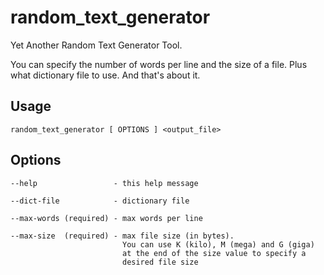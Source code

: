 
random_text_generator
=====================

Yet Another Random Text Generator Tool.

You can specify the number of words per line and the size of a file.
Plus what dictionary file to use. And that's about it.

Usage
-----

    random_text_generator [ OPTIONS ] <output_file>

Options
-------

    --help                 - this help message

    --dict-file            - dictionary file

    --max-words (required) - max words per line

    --max-size  (required) - max file size (in bytes).
                             You can use K (kilo), M (mega) and G (giga)
                             at the end of the size value to specify a
                             desired file size


